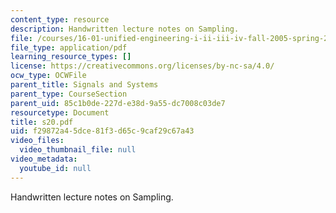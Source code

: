 ```yaml
---
content_type: resource
description: Handwritten lecture notes on Sampling.
file: /courses/16-01-unified-engineering-i-ii-iii-iv-fall-2005-spring-2006/f29872a45dce81f3d65c9caf29c67a43_s20.pdf
file_type: application/pdf
learning_resource_types: []
license: https://creativecommons.org/licenses/by-nc-sa/4.0/
ocw_type: OCWFile
parent_title: Signals and Systems
parent_type: CourseSection
parent_uid: 85c1b0de-227d-e38d-9a55-dc7008c03de7
resourcetype: Document
title: s20.pdf
uid: f29872a4-5dce-81f3-d65c-9caf29c67a43
video_files:
  video_thumbnail_file: null
video_metadata:
  youtube_id: null
---
```

Handwritten lecture notes on Sampling.